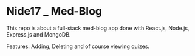 # Nide17 _ Med-Blog

This repo is about a full-stack med-blog app done with React.js, Node.js, Express.js and MongoDB.

Features: Adding, Deleting and of course viewing quizes.
